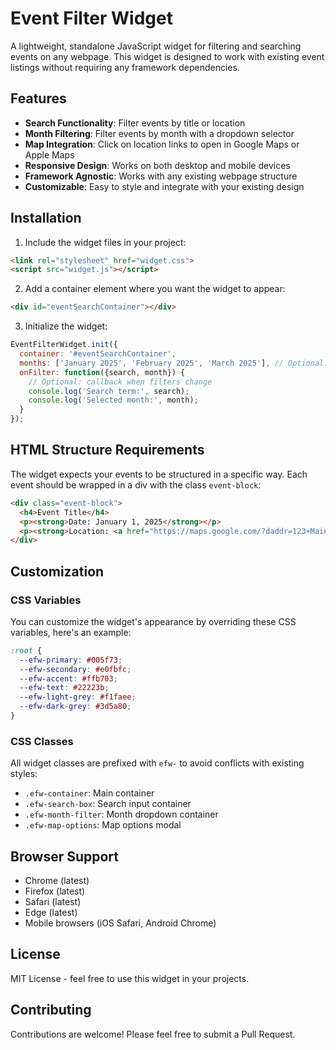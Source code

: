# Event Filter Widget

A lightweight, standalone JavaScript widget for filtering and searching events on any webpage. This widget is designed to work with existing event listings without requiring any framework dependencies.

## Features

- **Search Functionality**: Filter events by title or location
- **Month Filtering**: Filter events by month with a dropdown selector
- **Map Integration**: Click on location links to open in Google Maps or Apple Maps
- **Responsive Design**: Works on both desktop and mobile devices
- **Framework Agnostic**: Works with any existing webpage structure
- **Customizable**: Easy to style and integrate with your existing design

## Installation

1. Include the widget files in your project:
```html
<link rel="stylesheet" href="widget.css">
<script src="widget.js"></script>
```

2. Add a container element where you want the widget to appear:
```html
<div id="eventSearchContainer"></div>
```

3. Initialize the widget:
```javascript
EventFilterWidget.init({
  container: '#eventSearchContainer',
  months: ['January 2025', 'February 2025', 'March 2025'], // Optional: list of available months
  onFilter: function({search, month}) {
    // Optional: callback when filters change
    console.log('Search term:', search);
    console.log('Selected month:', month);
  }
});
```

## HTML Structure Requirements

The widget expects your events to be structured in a specific way. Each event should be wrapped in a div with the class `event-block`:

```html
<div class="event-block">
  <h4>Event Title</h4>
  <p><strong>Date: January 1, 2025</strong></p>
  <p><strong>Location: <a href="https://maps.google.com/?daddr=123+Main+St">Building Name</a></strong></p>
</div>
```

## Customization

### CSS Variables
You can customize the widget's appearance by overriding these CSS variables, here's an example:
```css
:root {
  --efw-primary: #005f73;
  --efw-secondary: #e0fbfc;
  --efw-accent: #ffb703;
  --efw-text: #22223b;
  --efw-light-grey: #f1faee;
  --efw-dark-grey: #3d5a80;
}
```

### CSS Classes
All widget classes are prefixed with `efw-` to avoid conflicts with existing styles:
- `.efw-container`: Main container
- `.efw-search-box`: Search input container
- `.efw-month-filter`: Month dropdown container
- `.efw-map-options`: Map options modal

## Browser Support

- Chrome (latest)
- Firefox (latest)
- Safari (latest)
- Edge (latest)
- Mobile browsers (iOS Safari, Android Chrome)

## License

MIT License - feel free to use this widget in your projects.

## Contributing

Contributions are welcome! Please feel free to submit a Pull Request. 
